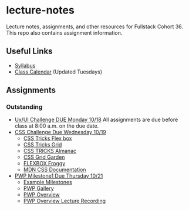 
# lecture-notes
Lecture notes, assignments, and other resources for Fullstack Cohort 36. This repo also contains assignment information.

## Useful Links
* [Syllabus](http://ddc-web-curriculum.cnm.edu/syllabus/)
* [Class Calendar](https://calendar.google.com/calendar/u/0?cid=Y2xhc3Nyb29tMTA1NTUxODYwMzc2MTUyMzM4MDE0QGdyb3VwLmNhbGVuZGFyLmdvb2dsZS5jb20) (Updated Tuesdays)

## Assignments

### Outstanding
* [Ux/UI Challenge DUE Monday 10/18](https://classroom.github.com/a/hyeeyN_A) 
All assignments are due before class at 8:00 a.m. on the due date.
* [CSS Challenge Due Wednesday 10/19](https://classroom.github.com/a/zndNPSSC)
    *  [CSS Tricks Flex box](https://css-tricks.com/snippets/css/a-guide-to-flexbox/)
    *  [CSS Tricks Grid](https://css-tricks.com/snippets/css/complete-guide-grid/)
    *  [CSS TRICKS Almanac](https://css-tricks.com/almanac/)
    *  [CSS Grid Garden](https://cssgridgarden.com/)
    *  [FLEXBOX Froggy](https://flexboxfroggy.com/)
    *  [MDN CSS Documentation](https://developer.mozilla.org/en-US/docs/Web/CSS)
* [PWP Milestone1 Due Thursday 10/21](https://ddc-web-curriculum.cnm.edu/pwp-milestone-one/)
    * [Example Milestones](https://ddc-web-curriculum.cnm.edu/pwp-example/)
    * [PWP Gallery](https://ddc-web-curriculum.cnm.edu/pwp-gallery/)
    * [PWP Overview](https://ddc-web-curriculum.cnm.edu/pwp/)
    * [PWP Overview Lecture Recording](https://cnm-edu.zoom.us/rec/share/0OOalqHYhOmgF0M_mwmBaa2pvAayJfZ-ViUsCqVL6BkpkQF9rwK4J2pl3YgVTFIr.g9g3kYkTbV-ZWVzC?startTime=1634217258000)
